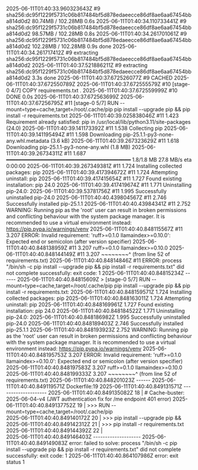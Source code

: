 2025-06-11T01:40:33.960323643Z #9 sha256:dc95f1229f5731c06b817484bf5d878edaeecce86df8ae6aa67454bba814d0d2 80.74MB / 102.28MB 0.6s
2025-06-11T01:40:34.110733441Z #9 sha256:dc95f1229f5731c06b817484bf5d878edaeecce86df8ae6aa67454bba814d0d2 98.57MB / 102.28MB 0.8s
2025-06-11T01:40:34.261701061Z #9 sha256:dc95f1229f5731c06b817484bf5d878edaeecce86df8ae6aa67454bba814d0d2 102.28MB / 102.28MB 0.9s done
2025-06-11T01:40:34.261717412Z #9 extracting sha256:dc95f1229f5731c06b817484bf5d878edaeecce86df8ae6aa67454bba814d0d2
2025-06-11T01:40:37.521886211Z #9 extracting sha256:dc95f1229f5731c06b817484bf5d878edaeecce86df8ae6aa67454bba814d0d2 3.3s done
2025-06-11T01:40:37.672526077Z #9 CACHED
2025-06-11T01:40:37.672550789Z 
2025-06-11T01:40:37.672555579Z #10 [stage-0 4/7] COPY requirements.txt .
2025-06-11T01:40:37.672559999Z #10 DONE 0.0s
2025-06-11T01:40:37.672563699Z 
2025-06-11T01:40:37.67256795Z #11 [stage-0 5/7] RUN --mount=type=cache,target=/root/.cache/pip     pip install --upgrade pip &&     pip install -r requirements.txt
2025-06-11T01:40:39.025838046Z #11 1.423 Requirement already satisfied: pip in /usr/local/lib/python3.11/site-packages (24.0)
2025-06-11T01:40:39.141173392Z #11 1.538 Collecting pip
2025-06-11T01:40:39.141195494Z #11 1.598   Downloading pip-25.1.1-py3-none-any.whl.metadata (3.6 kB)
2025-06-11T01:40:39.267323629Z #11 1.618 Downloading pip-25.1.1-py3-none-any.whl (1.8 MB)
2025-06-11T01:40:39.26734311Z #11 1.687    ━━━━━━━━━━━━━━━━━━━━━━━━━━━━━━━━━━━━━━━━ 1.8/1.8 MB 27.8 MB/s eta 0:00:00
2025-06-11T01:40:39.267349381Z #11 1.724 Installing collected packages: pip
2025-06-11T01:40:39.417394672Z #11 1.724   Attempting uninstall: pip
2025-06-11T01:40:39.417415654Z #11 1.727     Found existing installation: pip 24.0
2025-06-11T01:40:39.417419674Z #11 1.771     Uninstalling pip-24.0:
2025-06-11T01:40:39.53781756Z #11 1.995       Successfully uninstalled pip-24.0
2025-06-11T01:40:40.439804567Z #11 2.746 Successfully installed pip-25.1.1
2025-06-11T01:40:40.43984341Z #11 2.752 WARNING: Running pip as the 'root' user can result in broken permissions and conflicting behaviour with the system package manager. It is recommended to use a virtual environment instead: https://pip.pypa.io/warnings/venv
2025-06-11T01:40:40.848115567Z #11 3.207 ERROR: Invalid requirement: 'ruff>=0.1.0 llamaindex>=0.10.0': Expected end or semicolon (after version specifier)
2025-06-11T01:40:40.848138959Z #11 3.207     ruff>=0.1.0 llamaindex>=0.10.0
2025-06-11T01:40:40.848144149Z #11 3.207         ~~~~~~~~^ (from line 52 of requirements.txt)
2025-06-11T01:40:40.84814846Z #11 ERROR: process "/bin/sh -c pip install --upgrade pip &&     pip install -r requirements.txt" did not complete successfully: exit code: 1
2025-06-11T01:40:40.84815234Z ------
2025-06-11T01:40:40.84815609Z  > [stage-0 5/7] RUN --mount=type=cache,target=/root/.cache/pip     pip install --upgrade pip &&     pip install -r requirements.txt:
2025-06-11T01:40:40.848159571Z 1.724 Installing collected packages: pip
2025-06-11T01:40:40.848163011Z 1.724   Attempting uninstall: pip
2025-06-11T01:40:40.848169961Z 1.727     Found existing installation: pip 24.0
2025-06-11T01:40:40.848184522Z 1.771     Uninstalling pip-24.0:
2025-06-11T01:40:40.848186982Z 1.995       Successfully uninstalled pip-24.0
2025-06-11T01:40:40.848189403Z 2.746 Successfully installed pip-25.1.1
2025-06-11T01:40:40.848193923Z 2.752 WARNING: Running pip as the 'root' user can result in broken permissions and conflicting behaviour with the system package manager. It is recommended to use a virtual environment instead: https://pip.pypa.io/warnings/venv
2025-06-11T01:40:40.848195753Z 3.207 ERROR: Invalid requirement: 'ruff>=0.1.0 llamaindex>=0.10.0': Expected end or semicolon (after version specifier)
2025-06-11T01:40:40.848197583Z 3.207     ruff>=0.1.0 llamaindex>=0.10.0
2025-06-11T01:40:40.848199333Z 3.207         ~~~~~~~~^ (from line 52 of requirements.txt)
2025-06-11T01:40:40.848201023Z ------
2025-06-11T01:40:40.849119571Z Dockerfile:19
2025-06-11T01:40:40.849131571Z --------------------
2025-06-11T01:40:40.849135082Z   18 |     # Cache-buster: 2025-06-04-v4 (JWT authentication fix for /me endpoint 401 error)
2025-06-11T01:40:40.849137752Z   19 | >>> RUN --mount=type=cache,target=/root/.cache/pip \
2025-06-11T01:40:40.849140172Z   20 | >>>     pip install --upgrade pip && \
2025-06-11T01:40:40.849142312Z   21 | >>>     pip install -r requirements.txt
2025-06-11T01:40:40.849144392Z   22 |     
2025-06-11T01:40:40.849146403Z --------------------
2025-06-11T01:40:40.849149083Z error: failed to solve: process "/bin/sh -c pip install --upgrade pip &&     pip install -r requirements.txt" did not complete successfully: exit code: 1
2025-06-11T01:40:40.864107986Z error: exit status 1
